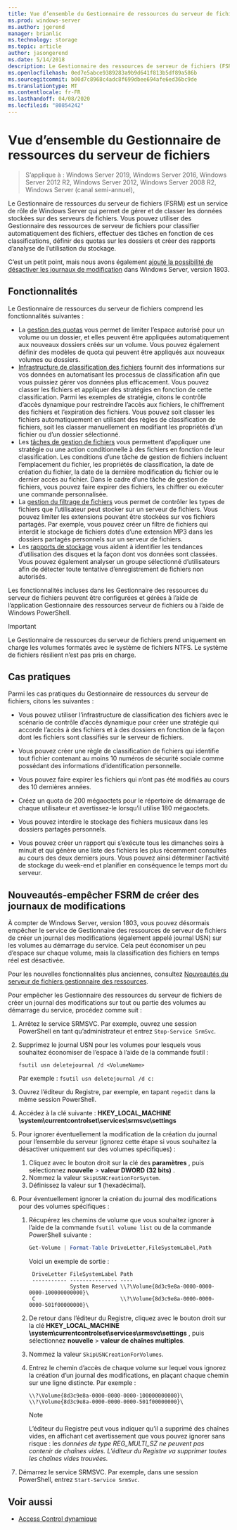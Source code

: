 ```yaml
---
title: Vue d’ensemble du Gestionnaire de ressources du serveur de fichiers
ms.prod: windows-server
ms.author: jgerend
manager: brianlic
ms.technology: storage
ms.topic: article
author: jasongerend
ms.date: 5/14/2018
description: Le Gestionnaire des ressources de serveur de fichiers (FSRM) est un outil qui vous permet de gérer et de classer des données sur un serveur de fichiers Windows Server.
ms.openlocfilehash: 0ed7e5abce9389283a9b9d641f813b5df89a586b
ms.sourcegitcommit: b00d7c8968c4adc8f699dbee694afe6ed36bc9de
ms.translationtype: MT
ms.contentlocale: fr-FR
ms.lasthandoff: 04/08/2020
ms.locfileid: "80854242"
---
```

# <a name="file-server-resource-manager-fsrm-overview"></a>Vue d’ensemble du Gestionnaire de ressources du serveur de fichiers

> S’applique à : Windows Server 2019, Windows Server 2016, Windows Server 2012 R2, Windows Server 2012, Windows Server 2008 R2, Windows Server (canal semi-annuel), 

Le Gestionnaire de ressources du serveur de fichiers (FSRM) est un service de rôle de Windows Server qui permet de gérer et de classer les données stockées sur des serveurs de fichiers. Vous pouvez utiliser des Gestionnaire des ressources de serveur de fichiers pour classifier automatiquement des fichiers, effectuer des tâches en fonction de ces classifications, définir des quotas sur les dossiers et créer des rapports d’analyse de l’utilisation du stockage.

C’est un petit point, mais nous avons également [ajouté la possibilité de désactiver les journaux de modification](#whats-new) dans Windows Server, version 1803.

## <a name="features"></a>Fonctionnalités

Le Gestionnaire de ressources du serveur de fichiers comprend les fonctionnalités suivantes :

-   La [gestion des quotas](quota-management.md) vous permet de limiter l’espace autorisé pour un volume ou un dossier, et elles peuvent être appliquées automatiquement aux nouveaux dossiers créés sur un volume. Vous pouvez également définir des modèles de quota qui peuvent être appliqués aux nouveaux volumes ou dossiers.  
-   [Infrastructure de classification des fichiers](classification-management.md) fournit des informations sur vos données en automatisant les processus de classification afin que vous puissiez gérer vos données plus efficacement. Vous pouvez classer les fichiers et appliquer des stratégies en fonction de cette classification. Parmi les exemples de stratégie, citons le contrôle d’accès dynamique pour restreindre l’accès aux fichiers, le chiffrement des fichiers et l’expiration des fichiers. Vous pouvez soit classer les fichiers automatiquement en utilisant des règles de classification de fichiers, soit les classer manuellement en modifiant les propriétés d’un fichier ou d’un dossier sélectionné.
-   Les [tâches de gestion de fichiers](file-management-tasks.md) vous permettent d’appliquer une stratégie ou une action conditionnelle à des fichiers en fonction de leur classification. Les conditions d’une tâche de gestion de fichiers incluent l’emplacement du fichier, les propriétés de classification, la date de création du fichier, la date de la dernière modification du fichier ou le dernier accès au fichier. Dans le cadre d’une tâche de gestion de fichiers, vous pouvez faire expirer des fichiers, les chiffrer ou exécuter une commande personnalisée.
-   La [gestion du filtrage de fichiers](file-screening-management.md) vous permet de contrôler les types de fichiers que l’utilisateur peut stocker sur un serveur de fichiers. Vous pouvez limiter les extensions pouvant être stockées sur vos fichiers partagés. Par exemple, vous pouvez créer un filtre de fichiers qui interdit le stockage de fichiers dotés d’une extension MP3 dans les dossiers partagés personnels sur un serveur de fichiers.
-   Les [rapports de stockage](storage-reports-management.md) vous aident à identifier les tendances d’utilisation des disques et la façon dont vos données sont classées. Vous pouvez également analyser un groupe sélectionné d’utilisateurs afin de détecter toute tentative d’enregistrement de fichiers non autorisés.  
  
Les fonctionnalités incluses dans les Gestionnaire des ressources du serveur de fichiers peuvent être configurées et gérées à l’aide de l’application Gestionnaire des ressources serveur de fichiers ou à l’aide de Windows PowerShell.
  
> [!IMPORTANT]
>  Le Gestionnaire de ressources du serveur de fichiers prend uniquement en charge les volumes formatés avec le système de fichiers NTFS. Le système de fichiers résilient n’est pas pris en charge.  
  
## <a name="practical-applications"></a>Cas pratiques  
 Parmi les cas pratiques du Gestionnaire de ressources du serveur de fichiers, citons les suivantes :  
  
-   Vous pouvez utiliser l’infrastructure de classification des fichiers avec le scénario de contrôle d’accès dynamique pour créer une stratégie qui accorde l’accès à des fichiers et à des dossiers en fonction de la façon dont les fichiers sont classifiés sur le serveur de fichiers.  
  
-   Vous pouvez créer une règle de classification de fichiers qui identifie tout fichier contenant au moins 10 numéros de sécurité sociale comme possédant des informations d’identification personnelle.  
  
-   Vous pouvez faire expirer les fichiers qui n’ont pas été modifiés au cours des 10 dernières années.  
  
-   Créez un quota de 200 mégaoctets pour le répertoire de démarrage de chaque utilisateur et avertissez-le lorsqu’il utilise 180 mégaoctets.  
  
-   Vous pouvez interdire le stockage des fichiers musicaux dans les dossiers partagés personnels.  
  
-   Vous pouvez créer un rapport qui s’exécute tous les dimanches soirs à minuit et qui génère une liste des fichiers les plus récemment consultés au cours des deux derniers jours. Vous pouvez ainsi déterminer l’activité de stockage du week-end et planifier en conséquence le temps mort du serveur.  

## <a name="whats-new---prevent-fsrm-from-creating-change-journals"></a><a name="whats-new"></a>Nouveautés-empêcher FSRM de créer des journaux de modifications

À compter de Windows Server, version 1803, vous pouvez désormais empêcher le service de Gestionnaire des ressources de serveur de fichiers de créer un journal des modifications (également appelé journal USN) sur les volumes au démarrage du service. Cela peut économiser un peu d’espace sur chaque volume, mais la classification des fichiers en temps réel est désactivée.

Pour les nouvelles fonctionnalités plus anciennes, consultez [Nouveautés du serveur de fichiers gestionnaire des ressources](https://technet.microsoft.com/library/dn383587.aspx).

Pour empêcher les Gestionnaire des ressources du serveur de fichiers de créer un journal des modifications sur tout ou partie des volumes au démarrage du service, procédez comme suit : 

1. Arrêtez le service SRMSVC. Par exemple, ouvrez une session PowerShell en tant qu’administrateur et entrez `Stop-Service SrmSvc`.
2. Supprimez le journal USN pour les volumes pour lesquels vous souhaitez économiser de l’espace à l’aide de la commande fsutil : 

      ```
      fsutil usn deletejournal /d <VolumeName>
      ```
    Par exemple : `fsutil usn deletejournal /d c:`

3. Ouvrez l’éditeur du Registre, par exemple, en tapant `regedit` dans la même session PowerShell.
4. Accédez à la clé suivante : **HKEY_LOCAL_MACHINE \system\currentcontrolset\services\srmsvc\settings**
5. Pour ignorer éventuellement la modification de la création du journal pour l’ensemble du serveur (ignorez cette étape si vous souhaitez la désactiver uniquement sur des volumes spécifiques) :
    1. Cliquez avec le bouton droit sur la clé des **paramètres** , puis sélectionnez **nouvelle** > **valeur DWORD (32 bits)** . 
    1. Nommez la valeur `SkipUSNCreationForSystem`.
    1. Définissez la valeur sur **1** (hexadécimal).
6. Pour éventuellement ignorer la création du journal des modifications pour des volumes spécifiques :
    1. Récupérez les chemins de volume que vous souhaitez ignorer à l’aide de la commande `fsutil volume list` ou de la commande PowerShell suivante :
        ```PowerShell
        Get-Volume | Format-Table DriveLetter,FileSystemLabel,Path
        ```
       Voici un exemple de sortie :

       ```
        DriveLetter FileSystemLabel Path
        ----------- --------------- ----
                    System Reserved \\?\Volume{8d3c9e8a-0000-0000-0000-100000000000}\
        C                           \\?\Volume{8d3c9e8a-0000-0000-0000-501f00000000}\
       ```
    2. De retour dans l’éditeur du Registre, cliquez avec le bouton droit sur la clé **HKEY_LOCAL_MACHINE \system\currentcontrolset\services\srmsvc\settings** , puis sélectionnez **nouvelle** > **valeur de chaînes multiples**.
    3. Nommez la valeur `SkipUSNCreationForVolumes`.
    4. Entrez le chemin d’accès de chaque volume sur lequel vous ignorez la création d’un journal des modifications, en plaçant chaque chemin sur une ligne distincte. Par exemple :

        ```
        \\?\Volume{8d3c9e8a-0000-0000-0000-100000000000}\
        \\?\Volume{8d3c9e8a-0000-0000-0000-501f00000000}\
        ```

        > [!NOTE] 
        > L’éditeur du Registre peut vous indiquer qu’il a supprimé des chaînes vides, en affichant cet avertissement que vous pouvez ignorer sans risque : les *données de type REG_MULTI_SZ ne peuvent pas contenir de chaînes vides. L’éditeur du Registre va supprimer toutes les chaînes vides trouvées.*

7. Démarrez le service SRMSVC. Par exemple, dans une session PowerShell, entrez `Start-Service SrmSvc`.



## <a name="see-also"></a>Voir aussi

- [Access Control dynamique](https://technet.microsoft.com/library/dn408191(v=ws.11).aspx) 